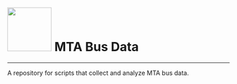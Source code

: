 # <img src="https://upload.wikimedia.org/wikipedia/commons/5/55/Black_bus_icon.jpg" width="100"> MTA Bus Data
---
A repository for scripts that collect and analyze MTA bus data. 

